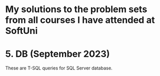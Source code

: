 # My solutions to the problem sets from all courses I have attended at SoftUni

# 5. DB (September 2023)
These are T-SQL queries for SQL Server database.
